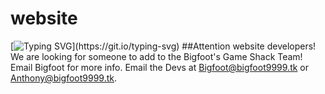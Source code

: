 # website
[![Typing SVG](https://readme-typing-svg.herokuapp.com?center=true&vCenter=true&lines=Bigfoot's+Game+Shack;Created+by+Bigfoot9999+%26+Mr.+Boss;The+best+arcade+%26+action+games!)](https://git.io/typing-svg)
##Attention website developers! We are looking for someone to add to the Bigfoot's Game Shack Team! Email Bigfoot for more info.
Email the Devs at Bigfoot@bigfoot9999.tk or Anthony@bigfoot9999.tk.

